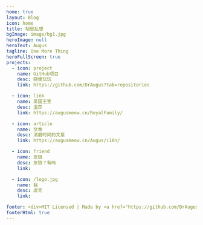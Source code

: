```yaml
---
home: true
layout: Blog
icon: home
title: 胡思乱想
bgImage: image/bg1.jpg
heroImage: null
heroText: Augus
tagline: One More Thing
heroFullScreen: true
projects:
  - icon: project
    name: GitHub项目
    desc: 随便玩玩
    link: https://github.com/DrAugus?tab=repositories

  - icon: link
    name: 英国王室
    desc: 温莎
    link: https://augusmeow.cn/RoyalFamily/

  - icon: article
    name: 文章
    desc: 消磨时间的文章
    link: https://augusmeow.cn/Augus/i18n/

  - icon: friend
    name: 友链
    desc: 友链？有吗
    link:

  - icon: /logo.jpg
    name: 我
    desc: 虚无
    link:

footer: <div>MIT Licensed | Made by <a href="https://github.com/DrAugus/" target="_blank">DrAugus</a></div><div>This page was generated by <a href="https://pages.github.com/" target="_blank">GitHub Pages</a>.</div>
footerHtml: true
---
```


